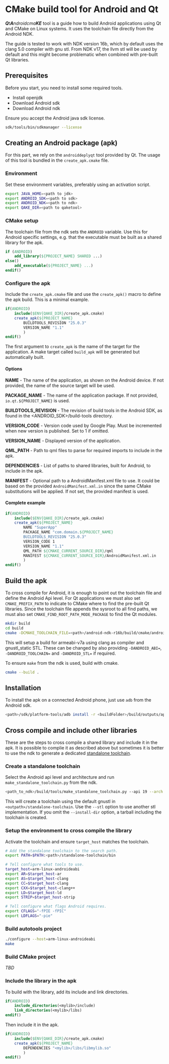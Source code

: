 # CMake build tool for Android and Qt

_**Q**t**A**ndroidcma**KE**_ tool is a guide how to build Android applications
using Qt and CMake on Linux systems. It uses the toolchain file directly from
the Android NDK.

The guide is tested to work with NDK version 16b, which by default uses the
clang 5.0 compiler with gnu stl. From NDK v17, the llvm stl will be used
by default and this might become problematic when combined with pre-built
Qt libraries.

## Prerequisites

Before you start, you need to install some required tools.

* Install openjdk
* Download Android sdk
* Download Android ndk

Ensure you accept the Android java sdk license.

```sh
sdk/tools/bin/sdkmanager --license
```

## Creating an Android package (apk)

For this part, we rely on the `androiddeplyqt` tool provided by Qt.
The usage of this tool is bundled in the `create_apk.cmake` file.

### Environment

Set these environment variables, preferably using an activation script.

```sh
export JAVA_HOME=<path to jdk>
export ANDROID_SDK=<path to sdk>
export ANDROID_NDK=<path to ndk>
export QAKE_DIR=<path to qaketool>
```

### CMake setup

The toolchain file from the ndk sets the `ANDROID` variable. Use this for Android specific
settings, e.g. that the executable must be built as a shared library for the apk.

```cmake
if (ANDROID)
    add_library(${PROJECT_NAME} SHARED ...)
else()
    add_executable(${PROJECT_NAME} ...)
endif()
```

### Configure the apk

Include the `create_apk.cmake` file and use the `create_apk()` macro to define the apk build.
This is a minimal example.

```cmake
if(ANDROID)
    include($ENV{QAKE_DIR}/create_apk.cmake)
    create_apk(${PROJECT_NAME}
        BUILDTOOLS_REVISION "25.0.3"
        VERSION_NAME "1.1"
        )
endif()
```

The first argument to `create_apk` is the name of the target for the application.
A make target called `build_apk` will be generated but automatically built.

#### Options

__NAME__ - The name of the application, as shown on the Android device. If not provided,
the name of the source target will be used.

__PACKAGE_NAME__ - The name of the application package. If not provided, `io.qt.${PROJECT_NAME}` is used.

__BUILDTOOLS_REVISION__ - The revision of build tools in the Android SDK, as found
in the <ANDROID_SDK>/build-tools directory.

__VERSION_CODE__ - Version code used by Google Play. Must be incremented when new
version is published. Set to 1 if omitted.

__VERSION_NAME__ - Displayed version of the application.

__QML_PATH__ - Path to qml files to parse for required imports to include in the apk.

__DEPENDENCIES__ - List of paths to shared libraries, built for Android, to include in the apk.

__MANIFEST__ - Optional path to a AndroidManifest.xml file to use. It could be
based on the provided `AndroidManifest.xml.in` since the same CMake substitutions
will be applied. If not set, the provided manifest is used.

#### Complete example

```cmake
if(ANDROID)
    include($ENV{QAKE_DIR}/create_apk.cmake)
    create_apk(${PROJECT_NAME}
        NAME "SuperApp"
        PACKAGE_NAME "com.domain.${PROJECT_NAME}
        BUILDTOOLS_REVISION "25.0.3"
        VERSION_CODE 1
        VERSION_NAME "1.1"
        QML_PATH ${CMAKE_CURRENT_SOURCE_DIR}/qml
        MANIFEST ${CMAKE_CURRENT_SOURCE_DIR}/AndroidManifest.xml.in
        )
endif()
```

## Build the apk

To cross compile for Android, it is enough to point out the toolchain
file and define the Android Api level. For Qt applications we must also
set `CMAKE_PREFIX_PATH` to indicate to CMake where to find the pre-built
Qt libraries. Since the toolchain file appends the sysroot to all find paths,
we must also set `CMAKE_FIND_ROOT_PATH_MODE_PACKAGE` to find the Qt modules.

```sh
mkdir build
cd build
cmake -DCMAKE_TOOLCHAIN_FILE=<path>/android-ndk-r16b/build/cmake/android.toolchain.cmake -DCMAKE_PREFIX_PATH=<path>/qt/5.9/android_armv7/lib/cmake -DCMAKE_FIND_ROOT_PATH_MODE_PACKAGE=ON -DANDROID_NATIVE_API_LEVEL=android-19 ..
```

This will setup a build for armeabi-v7a using clang as compiler and gnustl_static STL. These
can be changed by also providing `-DANDROID_ABI=`, `-DANDROID_TOOLCHAIN=` and
`-DANDROID_STL=` if required.

To ensure `make` from the ndk is used, build with cmake.

```sh
cmake --build .
```

## Installation

To install the apk on a connected Android phone, just use `adb` from the Android sdk.

```sh
<path>/sdk/platform-tools/adb install -r <buildFolder>/build/outputs/apk/<name>.apk
```

## Cross compile and include other libraries

These are the steps to cross compile a shared library and include it in the apk.
It is possible to complie it as described above but sometimes it is better to
use the ndk to generate a dedicated [standalone toolchain](https://developer.android.com/ndk/guides/standalone_toolchain.html).

### Create a standalone toolchain

Select the Android api level and architecture and run `make_standalone_toolchain.py` from the ndk.

```sh
<path_to_ndk>/build/tools/make_standalone_toolchain.py --api 19 --arch arm --install-dir=<outpath>/standalone-toolchain
```

This will create a toolchain using the default gnustl in `<outpath>/standalone-toolchain`.
Use the `--stl` option to use another stl implementation.
If you omit the `--install-dir` option, a tarball including the toolchain is created.

### Setup the environment to cross compile the library

Activate the toolchain and ensure `target_host` matches the toolchain.

```sh
# Add the standalone toolchain to the search path.
export PATH=$PATH:<path>/standalone-toolchain/bin

# Tell configure what tools to use.
target_host=arm-linux-androideabi
export AR=$target_host-ar
export AS=$target_host-clang
export CC=$target_host-clang
export CXX=$target_host-clang++
export LD=$target_host-ld
export STRIP=$target_host-strip

# Tell configure what flags Android requires.
export CFLAGS="-fPIE -fPIC"
export LDFLAGS="-pie"

```

### Build autotools project

```sh
./configure --host=arm-linux-androideabi
make
```

### Build CMake project

*TBD*

### Include the library in the apk

To build with the library, add its include and link directories.

```cmake
if(ANDROID)
    include_directories(<mylib>/include)
    link_directories(<mylib>/libs)
endif()
```

Then include it in the apk.

```cmake
if(ANDROID)
    include($ENV{QAKE_DIR}/create_apk.cmake)
    create_apk(${PROJECT_NAME}
        DEPENDENCIES "<mylib>/libs/libmylib.so"
        )
endif()
```
